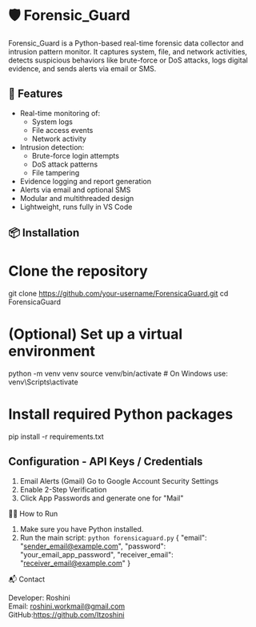 # 🛡️ Forensic_Guard

Forensic_Guard is a Python-based real-time forensic data collector and intrusion pattern monitor. It captures system, file, and network activities, detects suspicious behaviors like brute-force or DoS attacks, logs digital evidence, and sends alerts via email or SMS.



## 🚀 Features

- Real-time monitoring of:
  - System logs
  - File access events
  - Network activity
- Intrusion detection:
  - Brute-force login attempts
  - DoS attack patterns
  - File tampering
- Evidence logging and report generation
- Alerts via email and optional SMS
- Modular and multithreaded design
- Lightweight, runs fully in VS Code



## 📦 Installation


# Clone the repository
git clone https://github.com/your-username/ForensicaGuard.git
cd ForensicaGuard

# (Optional) Set up a virtual environment
python -m venv venv
source venv/bin/activate       # On Windows use: venv\Scripts\activate

# Install required Python packages
pip install -r requirements.txt


## Configuration - API Keys / Credentials
1. Email Alerts (Gmail)
 Go to Google Account Security Settings
2. Enable 2-Step Verification
3. Click App Passwords and generate one for "Mail"


🏃‍♀️ How to Run
1. Make sure you have Python installed.
2. Run the main script:
```python forensicaguard.py```
{
  "email": "sender_email@example.com",
  "password": "your_email_app_password",
  "receiver_email": "receiver_email@example.com"
}

📬 Contact

Developer: Roshini  
Email: roshini.workmail@gmail.com  
GitHub:https://github.com/Itzoshini



